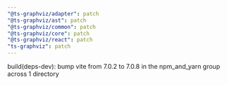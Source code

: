 ```yaml
---
"@ts-graphviz/adapter": patch
"@ts-graphviz/ast": patch
"@ts-graphviz/common": patch
"@ts-graphviz/core": patch
"@ts-graphviz/react": patch
"ts-graphviz": patch
---
```


build(deps-dev): bump vite from 7.0.2 to 7.0.8 in the npm_and_yarn group across 1 directory
